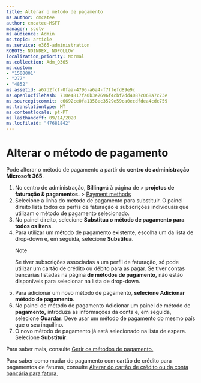 ```yaml
---
title: Alterar o método de pagamento
ms.author: cmcatee
author: cmcatee-MSFT
manager: scotv
ms.audience: Admin
ms.topic: article
ms.service: o365-administration
ROBOTS: NOINDEX, NOFOLLOW
localization_priority: Normal
ms.collection: Adm_O365
ms.custom:
- "1500001"
- "277"
- "4852"
ms.assetid: a67d2fcf-0faa-4796-a6a4-f7ffefd89e9c
ms.openlocfilehash: 710e4817fa0b3e7696f4cbf2dd4087c068a7c73e
ms.sourcegitcommit: c6692ce0fa1358ec3529e59ca0ecdfdea4cdc759
ms.translationtype: MT
ms.contentlocale: pt-PT
ms.lasthandoff: 09/14/2020
ms.locfileid: "47681842"
---
```

# <a name="change-payment-method"></a>Alterar o método de pagamento

Pode alterar o método de pagamento a partir do **centro de administração Microsoft 365**.
  
1. No centro de administração, **Billing**vá à página de  >  **projetos de faturação & pagamentos.**  >  [Payment methods](https://go.microsoft.com/fwlink/p/?linkid=2018806)
2. Selecione a linha do método de pagamento para substituir. O painel direito lista todos os perfis de faturação e subscrições individuais que utilizam o método de pagamento selecionado.
3. No painel direito, selecione **Substitua o método de pagamento para todos os itens**.
4. Para utilizar um método de pagamento existente, escolha um da lista de drop-down e, em seguida, selecione **Substitua**.
    > [!NOTE]
    > Se tiver subscrições associadas a um perfil de faturação, só pode utilizar um cartão de crédito ou débito para as pagar. Se tiver contas bancárias listadas na página **de métodos de pagamento,** não estão disponíveis para selecionar na lista de drop-down.
5. Para adicionar um novo método de pagamento, **selecione Adicionar método de pagamento**.
6. No painel de método de pagamento Adicionar um painel de método de **pagamento,** introduza as informações da conta e, em seguida, selecione **Guardar**. Deve usar um método de pagamento do mesmo país que o seu inquilino.
7. O novo método de pagamento já está selecionado na lista de espera. Selecione **Substituir**.

Para saber mais, consulte [Gerir os métodos de pagamento.](https://docs.microsoft.com/microsoft-365/commerce/billing-and-payments/manage-payment-methods)

Para saber como mudar do pagamento com cartão de crédito para pagamentos de faturas, consulte [Alterar do cartão de crédito ou da conta bancária para fatura.](https://docs.microsoft.com/microsoft-365/commerce/billing-and-payments/change-payment-method#change-from-credit-card-or-bank-account-to-invoice)